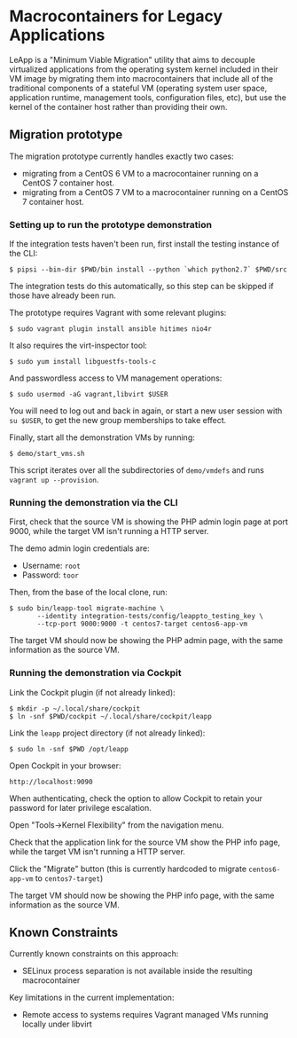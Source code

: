 # Macrocontainers for Legacy Applications

LeApp is a "Minimum Viable Migration" utility that aims to
decouple virtualized applications from the operating system
kernel included in their VM image by migrating them into
macrocontainers that include all of the traditional components
of a stateful VM (operating system user space, application
runtime, management tools, configuration files, etc), but
use the kernel of the container host rather than providing
their own.

## Migration prototype

The migration prototype currently handles exactly two cases:

* migrating from a CentOS 6 VM to a macrocontainer running on
  a CentOS 7 container host.
* migrating from a CentOS 7 VM to a macrocontainer running on
  a CentOS 7 container host.

### Setting up to run the prototype demonstration

If the integration tests haven't been run, first install the testing
instance of the CLI:

    $ pipsi --bin-dir $PWD/bin install --python `which python2.7` $PWD/src

The integration tests do this automatically, so this step can be skipped if
those have already been run.

The prototype requires Vagrant with some relevant plugins:

    $ sudo vagrant plugin install ansible hitimes nio4r

It also requires the virt-inspector tool:

    $ sudo yum install libguestfs-tools-c

And passwordless access to VM management operations:

    $ sudo usermod -aG vagrant,libvirt $USER

You will need to log out and back in again, or start a new user
session with `su $USER`, to get the new group memberships to take
effect.

Finally, start all the demonstration VMs by running:

    $ demo/start_vms.sh

This script iterates over all the subdirectories of `demo/vmdefs` and runs
`vagrant up --provision`.

### Running the demonstration via the CLI

First, check that the source VM is showing the
PHP admin login page at port 9000, while the target VM isn't
running a HTTP server.

The demo admin login credentials are:

* Username: `root`
* Password: `toor`

Then, from the base of the local clone, run:

    $ sudo bin/leapp-tool migrate-machine \
           --identity integration-tests/config/leappto_testing_key \
           --tcp-port 9000:9000 -t centos7-target centos6-app-vm

The target VM should now be showing the PHP admin page,
with the same information as the source VM.


### Running the demonstration via Cockpit

Link the Cockpit plugin (if not already linked):

    $ mkdir -p ~/.local/share/cockpit
    $ ln -snf $PWD/cockpit ~/.local/share/cockpit/leapp

Link the `leapp` project directory (if not already linked):

    $ sudo ln -snf $PWD /opt/leapp

Open Cockpit in your browser:

    http://localhost:9090

When authenticating, check the option to allow
Cockpit to retain your password for later
privilege escalation.

Open "Tools->Kernel Flexibility" from the
navigation menu.

Check that the application link for the source VM
show the PHP info page, while the target VM isn't
running a HTTP server.

Click the "Migrate" button (this is currently
hardcoded to migrate `centos6-app-vm` to `centos7-target`)

The target VM should now be showing the PHP info page,
with the same information as the source VM.


Known Constraints
-----------------

Currently known constraints on this approach:

* SELinux process separation is not available inside
  the resulting macrocontainer


Key limitations in the current implementation:

* Remote access to systems requires Vagrant
  managed VMs running locally under libvirt
